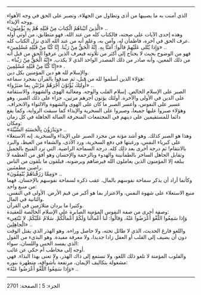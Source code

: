 ------------------------------------------------------------------------

الذي آمنت به ما يصيبها من أذى وتطاول من الجهلاء، وتصبر على الحق في وجه
الأهواء ووجه الإيذاء.  
«الَّذِينَ آتَيْناهُمُ الْكِتابَ مِنْ قَبْلِهِ هُمْ بِهِ يُؤْمِنُونَ» ..  
وهذه إحدى الآيات على صحته، فالكتاب كله من عند الله، فهو متطابق، من أوتي
أوله عرف الحق في آخره، فاطمأن له، وآمن به، وعلم أنه من عند الله الذي نزل
الكتاب كله.  
«وَإِذا يُتْلى عَلَيْهِمْ قالُوا: آمَنَّا بِهِ. إِنَّهُ الْحَقُّ مِنْ رَبِّنا. إِنَّا كُنَّا مِنْ قَبْلِهِ
مُسْلِمِينَ» ..  
فهو من الوضوح بحيث لا يحتاج إلى أكثر من تلاوته فيعرف الذين عرفوا الحق من
قبل أنه من ذلك المعين، وأنه صادر من ذلك المصدر الواحد الذي لا يكذب. «إِنَّهُ
الْحَقُّ مِنْ رَبِّنا» .. «إِنَّا كُنَّا مِنْ قَبْلِهِ مُسْلِمِينَ» .  
والإسلام لله هو دين المؤمنين بكل دين.  
هؤلاء الذين أسلموا لله من قبل، ثم صدقوا بالقرآن بمجرد سماعه:  
«أُولئِكَ يُؤْتَوْنَ أَجْرَهُمْ مَرَّتَيْنِ بِما صَبَرُوا» ..  
الصبر على الإسلام الخالص. إسلام القلب والوجه. ومغالبة الهوى والشهوة.
والاستقامة على الدين في الأولى والآخرة. أولئك يؤتون أجرهم مرتين، جزاء
على ذلك الصبر، وهو عسير على النفوس، وأعسر الصبر ما كان على الهوى والشهوة
والالتواء والانحراف. وهؤلاء صبروا عليها جميعا، وصبروا على السخرية
والإيذاء كما سبقت الرواية، وكما يقع دائما للمستقيمين على دينهم في
المجتمعات المنحرفة الضالة الجاهلة في كل زمان ومكان:  
«وَيَدْرَؤُنَ بِالْحَسَنَةِ السَّيِّئَةَ» ..  
وهذا هو الصبر كذلك. وهو أشد مؤنة من مجرد الصبر على الإيذاء والسخرية. إنه
الاستعلاء على كبرياء النفس، ورغبتها في دفع السخرية، ورد الأذى، والشفاء
من الغيظ، والبرد بالانتقام! ثم درجة أخرى بعد ذلك كله. درجة السماحة
الراضية. التي ترد القبيح بالجميل وتقابل الجاهل الساخر بالطمأنينة والهدوء
وبالرحمة والإحسان وهو أفق من العظمة لا يبلغه إلا المؤمنون الذين يعاملون
الله فيرضاهم ويرضونه، فيلقون ما يلقون من الناس راضين مطمئنين.  
«وَمِمَّا رَزَقْناهُمْ يُنْفِقُونَ» ..  
وكأنما أراد أن يذكر سماحة نفوسهم بالمال، عقب ذكره لسماحة نفوسهم
بالإحسان. فهما من منبع واحد:  
منبع الاستعلاء على شهوة النفس، والاعتزاز بما هو أكبر من قيم الأرض.
الأولى في النفس، والثانية في المال.  
وكثيرا ما يردان متلازمين في القرآن.  
وصفة أخرى من صفة النفوس المؤمنة الصابرة على الإسلام الخالصة للعقيدة:  
«وَإِذا سَمِعُوا اللَّغْوَ أَعْرَضُوا عَنْهُ، وَقالُوا: لَنا أَعْمالُنا وَلَكُمْ أَعْمالُكُمْ. سَلامٌ
عَلَيْكُمْ. لا نَبْتَغِي الْجاهِلِينَ» ..  
واللغو فارغ الحديث، الذي لا طائل تحته، ولا حاصل وراءه. وهو الهذر الذي
يقتل الوقت دون أن يضيف إلى القلب أو العقل زادا جديدا، ولا معرفة مفيدة.
وهو البذيء من القول الذي يفسد الحس واللسان، سواء:  
أوجه إلى مخاطب أم حكي عن غائب.  
والقلوب المؤمنة لا تلغو ذلك اللغو، ولا تستمع إلى ذاك الهذر، ولا تعنى
بهذا البذاء. فهي مشغولة بتكاليف الإيمان، مرتفعة بأشواقه، متطهرة بنوره:  
«وَإِذا سَمِعُوا اللَّغْوَ أَعْرَضُوا عَنْهُ» ..

------------------------------------------------------------------------

الجزء: 5 ¦ الصفحة: 2701
